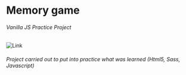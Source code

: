 # Memory game
###### Vanilla JS Practice Project
![Link](gifdemo/memorygrab.gif) 
###### Project carried out to put into practice what was learned (Html5, Sass, Javascript)